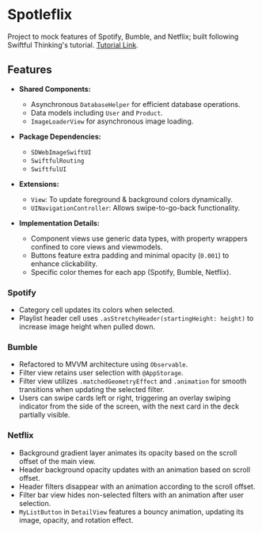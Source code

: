 # Spotleflix
Project to mock features of Spotify, Bumble, and Netflix; built following Swiftful Thinking's tutorial. [Tutorial Link](https://shorturl.at/QCbUa).

## Features

- **Shared Components:**
  - Asynchronous `DatabaseHelper` for efficient database operations.
  - Data models including `User` and `Product`.
  - `ImageLoaderView` for asynchronous image loading.

- **Package Dependencies:**
  - `SDWebImageSwiftUI`
  - `SwiftfulRouting`
  - `SwiftfulUI`

- **Extensions:**
  - `View`: To update foreground & background colors dynamically.
  - `UINavigationController`: Allows swipe-to-go-back functionality.

- **Implementation Details:**
  - Component views use generic data types, with property wrappers confined to core views and viewmodels.
  - Buttons feature extra padding and minimal opacity (`0.001`) to enhance clickability.
  - Specific color themes for each app (Spotify, Bumble, Netflix).

### Spotify
- Category cell updates its colors when selected.
- Playlist header cell uses `.asStretchyHeader(startingHeight: height)` to increase image height when pulled down.

### Bumble
- Refactored to MVVM architecture using `Observable`.
- Filter view retains user selection with `@AppStorage`.
- Filter view utilizes `.matchedGeometryEffect` and `.animation` for smooth transitions when updating the selected filter.
- Users can swipe cards left or right, triggering an overlay swiping indicator from the side of the screen, with the next card in the deck partially visible.

### Netflix
- Background gradient layer animates its opacity based on the scroll offset of the main view.
- Header background opacity updates with an animation based on scroll offset.
- Header filters disappear with an animation according to the scroll offset.
- Filter bar view hides non-selected filters with an animation after user selection.
- `MyListButton` in `DetailView` features a bouncy animation, updating its image, opacity, and rotation effect.


